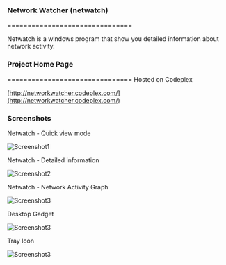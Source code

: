### Network Watcher (netwatch)
===============================

Netwatch is a windows program that show you detailed information about network activity.



### Project Home Page 
===============================
Hosted on Codeplex

[http://networkwatcher.codeplex.com/](http://networkwatcher.codeplex.com/)



### Screenshots

Netwatch - Quick view mode

![Screenshot1](http://i3.codeplex.com/Download?ProjectName=NetworkWatcher&DownloadId=582353)


Netwatch - Detailed information

![Screenshot2](http://i3.codeplex.com/Download?ProjectName=NetworkWatcher&DownloadId=582357)

Netwatch - Network Activity Graph

![Screenshot3](http://i3.codeplex.com/Download?ProjectName=NetworkWatcher&DownloadId=582356)


Desktop Gadget

![Screenshot3](http://i3.codeplex.com/Download?ProjectName=NetworkWatcher&DownloadId=582354)


Tray Icon

![Screenshot3](http://i3.codeplex.com/Download?ProjectName=NetworkWatcher&DownloadId=582355)

